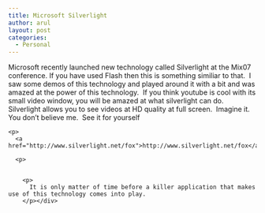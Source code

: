 ```yaml
---
title: Microsoft Silverlight
author: arul
layout: post
categories:
  - Personal
---
```

<div id="msgcns!A7680953F5FDC114!492" class="bvMsg">
  <p>
    Microsoft recently launched new technology called Silverlight at the Mix07 conference. If you have used Flash then this is something similiar to that.  I saw some demos of this technology and played around it with a bit and was amazed at the power of this technology.  If you think youtube is cool with its small video window, you will be amazed at what silverlight can do.  Silverlight allows you to see videos at HD quality at full screen.  Imagine it.  You don&#8217;t believe me.  See it for yourself 
    
    <p>
      <a href="http://www.silverlight.net/fox">http://www.silverlight.net/fox</a> 
      
      <p>
          
        
        <p>
          It is only matter of time before a killer application that makes use of this technology comes into play.
        </p></div>
